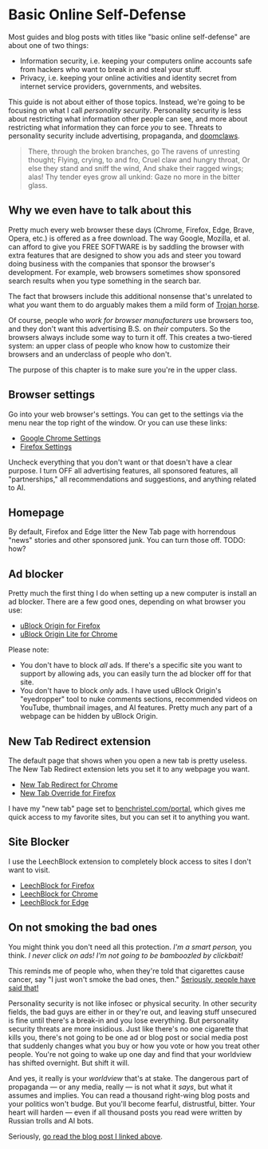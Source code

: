 # Basic Online Self-Defense

Most guides and blog posts with titles like "basic online self-defense" are
about one of two things:

- Information security, i.e. keeping your computers online accounts safe from 
  hackers who want to break in and steal your stuff.
- Privacy, i.e. keeping your online activities and identity secret from
  internet service providers, governments, and websites.

This guide is not about either of those topics. Instead, we're going to be
focusing on what I call _personality security_. Personality security is less
about restricting what information other people can see, and more about
restricting what information they can force _you_ to see. Threats
to personality security include advertising, propaganda, and [doomclaws].

[doomclaws]: doomclaws.md

> There, through the broken branches, go
> The ravens of unresting thought;
> Flying, crying, to and fro,
> Cruel claw and hungry throat,
> Or else they stand and sniff the wind,
> And shake their ragged wings; alas!
> Thy tender eyes grow all unkind:
> Gaze no more in the bitter glass.

## Why we even have to talk about this

Pretty much every web browser these days (Chrome, Firefox, Edge, Brave, Opera,
etc.) is offered as a free download. The way Google, Mozilla, et al. can afford
to give you FREE SOFTWARE is by saddling the browser with extra features that
are designed to show you ads and steer you toward doing business with the
companies that sponsor the browser's development. For example, web browsers
sometimes show sponsored search results when you type something in the search
bar.

The fact that browsers include this additional nonsense that's unrelated to
what _you_ want them to do arguably makes them a mild form of [Trojan horse].

[Trojan horse]: https://en.wikipedia.org/wiki/Trojan_horse_(computing)

Of course, people who _work for browser manufacturers_ use browsers too, and
they don't want this advertising B.S. on _their_ computers. So the browsers
always include some way to turn it off. This creates a two-tiered system: an
upper class of people who know how to customize their browsers and an
underclass of people who don't.

The purpose of this chapter is to make sure you're in the upper class.

## Browser settings

Go into your web browser's settings. You can get to the settings via the
menu near the top right of the window. Or you can use these links:

- [Google Chrome Settings](chrome://settings/)
- [Firefox Settings](about:preferences)

Uncheck everything that you don't want or that doesn't have a clear purpose. I
turn OFF all advertising features, all sponsored features, all "partnerships,"
all recommendations and suggestions, and anything related to AI.

## Homepage

By default, Firefox and Edge litter the New Tab page with horrendous "news"
stories and other sponsored junk. You can turn those off. TODO: how?

## Ad blocker

Pretty much the first thing I do when setting up a new computer is install
an ad blocker. There are a few good ones, depending on what browser you use:

- [uBlock Origin for Firefox](https://addons.mozilla.org/en-US/firefox/addon/ublock-origin/)
- [uBlock Origin Lite for Chrome](https://chromewebstore.google.com/detail/ublock-origin-lite/ddkjiahejlhfcafbddmgiahcphecmpfh)

Please note:

- You don't have to block _all_ ads. If there's a specific site you want to
  support by allowing ads, you can easily turn the ad blocker off for that
  site.
- You don't have to block _only_ ads. I have used uBlock Origin's "eyedropper"
  tool to nuke comments sections, recommended videos on YouTube, thumbnail
  images, and AI features. Pretty much any part of a webpage can be hidden by
  uBlock Origin.

## New Tab Redirect extension

The default page that shows when you open a new tab is pretty useless. The
New Tab Redirect extension lets you set it to any webpage you want.

- [New Tab Redirect for Chrome](https://chromewebstore.google.com/detail/new-tab-redirect/icpgjfneehieebagbmdbhnlpiopdcmna)
- [New Tab Override for Firefox](https://addons.mozilla.org/en-US/firefox/addon/new-tab-override/)

I have my "new tab" page set to [benchristel.com/portal], which gives me quick
access to my favorite sites, but you can set it to anything you want.

[benchristel.com/portal]: https://benchristel.com/portal/

## Site Blocker

I use the LeechBlock extension to completely block access to sites I don't want
to visit.

- [LeechBlock for Firefox](https://addons.mozilla.org/en-US/firefox/addon/leechblock-ng/)
- [LeechBlock for Chrome](https://chromewebstore.google.com/detail/leechblock-ng/blaaajhemilngeeffpbfkdjjoefldkok)
- [LeechBlock for Edge](https://microsoftedge.microsoft.com/addons/detail/leechblock-ng/hnncfhodpmpjchmmcnimoimkcojdmfhl)

## On not smoking the bad ones

You might think you don't need all this protection. _I'm a smart person,_ you
think. _I never click on ads! I'm not going to be bamboozled by clickbait!_

This reminds me of people who, when they're told that cigarettes cause cancer,
say "I just won't smoke the bad ones, then."
[Seriously, people have said that!][cigarettes-and-shopify]

[cigarettes-and-shopify]: https://third-bit.com/2018/05/06/cigarettes-and-shopify/

Personality security is not like infosec or physical security. In other
security fields, the bad guys are either in or they're out, and leaving stuff
unsecured is fine until there's a break-in and you lose everything. But
personality security threats are more insidious. Just like there's
no one cigarette that kills you, there's not going to be one ad or blog post or
social media post that suddenly changes what you buy or how you vote or how you
treat other people. You're not going to wake up one day and find that your
worldview has shifted overnight. But shift it will.

And yes, it really is your _worldview_ that's at stake. The dangerous part of
propaganda — or any media, really — is not what it _says_, but what it assumes
and implies. You can read a thousand right-wing blog posts and your politics
won't budge. But you'll become fearful, distrustful, bitter. Your heart will
harden — even if all thousand posts you read were written by Russian trolls
and AI bots.

Seriously, [go read the blog post I linked above][cigarettes-and-shopify].
